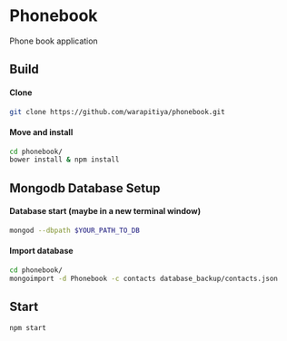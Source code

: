 # Phonebook
Phone book application

Build
-------------

#### Clone

```sh
git clone https://github.com/warapitiya/phonebook.git
```

#### Move and install
```sh
cd phonebook/
bower install & npm install
```

## Mongodb Database Setup

#### Database start (maybe in a new terminal window)
```sh
mongod --dbpath $YOUR_PATH_TO_DB
```

#### Import database
```sh
cd phonebook/
mongoimport -d Phonebook -c contacts database_backup/contacts.json
```

## Start
```sh
npm start
```